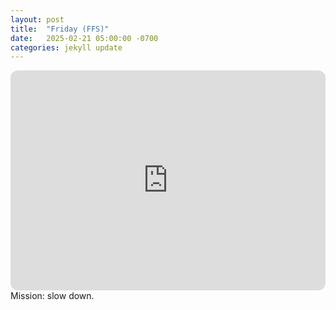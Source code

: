 ```yaml
---
layout: post
title:  "Friday (FFS)"
date:   2025-02-21 05:00:00 -0700
categories: jekyll update
---
```

<iframe style="border-radius:12px" src="https://open.spotify.com/embed/playlist/6L3ZyT740EOXfc45ppB97o?utm_source=generator" width="100%" height="352" frameBorder="0" allowfullscreen="" allow="autoplay; clipboard-write; encrypted-media; fullscreen; picture-in-picture" loading="lazy"></iframe>
Mission: slow down.
